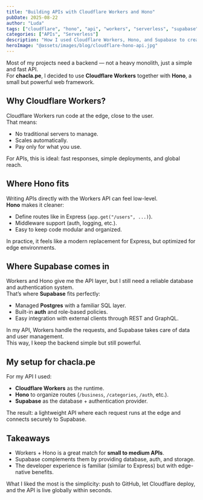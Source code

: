 ```yaml
---
title: "Building APIs with Cloudflare Workers and Hono"
pubDate: 2025-08-22
author: "Luda"
tags: ["cloudflare", "hono", "api", "workers", "serverless", "supabase"]
categories: ["APIs", "Serverless"]
description: "How I used Cloudflare Workers, Hono, and Supabase to create a lightweight API for my projects."
heroImage: "@assets/images/blog/cloudflare-hono-api.jpg"
---
```


Most of my projects need a backend — not a heavy monolith, just a simple and fast API.  
For **chacla.pe**, I decided to use **Cloudflare Workers** together with **Hono**, a small but powerful web framework.

## Why Cloudflare Workers?

Cloudflare Workers run code at the edge, close to the user.  
That means:

- No traditional servers to manage.  
- Scales automatically.  
- Pay only for what you use.  

For APIs, this is ideal: fast responses, simple deployments, and global reach.

## Where Hono fits

Writing APIs directly with the Workers API can feel low-level.  
**Hono** makes it cleaner:

- Define routes like in Express (`app.get("/users", ...)`).  
- Middleware support (auth, logging, etc.).  
- Easy to keep code modular and organized.  

In practice, it feels like a modern replacement for Express, but optimized for edge environments.

## Where Supabase comes in

Workers and Hono give me the API layer, but I still need a reliable database and authentication system.  
That’s where **Supabase** fits perfectly:

- Managed **Postgres** with a familiar SQL layer.  
- Built-in **auth** and role-based policies.  
- Easy integration with external clients through REST and GraphQL.  

In my API, Workers handle the requests, and Supabase takes care of data and user management.  
This way, I keep the backend simple but still powerful.

## My setup for chacla.pe

For my API I used:

- **Cloudflare Workers** as the runtime.  
- **Hono** to organize routes (`/business`, `/categories`, `/auth`, etc.).  
- **Supabase** as the database + authentication provider.  

The result: a lightweight API where each request runs at the edge and connects securely to Supabase.

## Takeaways

- Workers + Hono is a great match for **small to medium APIs**.  
- Supabase complements them by providing database, auth, and storage.  
- The developer experience is familiar (similar to Express) but with edge-native benefits.  

What I liked the most is the simplicity: push to GitHub, let Cloudflare deploy, and the API is live globally within seconds.
